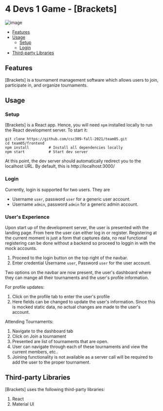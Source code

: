 # 4 Devs 1 Game - [Brackets]

![image](https://user-images.githubusercontent.com/25436568/140655196-48a430b1-4fc0-484a-948c-5c6c406f136f.png)

* [Features](#features)
* [Usage](#usage)
  + [Setup](#setup)
  + [Login](#login)
* [Third-party Libraries](#third-party-libraries)

## Features
[Brackets] is a tournament management software which allows users to join, participate in, and organize tournaments.

## Usage
### Setup
[Brackets] is a React app. Hence, you will need `npm` installed locally to run the React development server. To start it:
```
git clone https://github.com/csc309-fall-2021/team05.git
cd team05/frontend
npm install         # Install all dependencies locally
npm start           # Start dev server
```
At this point, the dev server should automatically redirect you to the localhost URL. By default, this is http://localhost:3000/

### Login
Currently, login is supported for two users. They are
* Username `user`, password `user` for a generic user account.
* Username `admin`, password `admin` for a generic admin account.

### User's Experience 
Upon start up of the development server, the user is presented with the landing page. From here the user can either log in or register. Registering at the current moment is just a form that captures data, no real functional registering can be done without a backend so proceed to loggin in with the mock accounts.

1. Proceed to the login button on the top right of the navbar.
2. Enter credential Username `user`, Password `user` for the user account.

Two options on the navbar are now present, the user's dashboard where they can mange all their tournaments and the user's profile information.

For profile updates:
1. Click on the profile tab to enter the user's profile
2. Here fields can be changed to update the user's information. Since this is mocked static data, no actual changes are made to the user's account.

Attending Tournaments:

1. Navigate to the dashboard tab
2. Click on Join a tournament
3. Presented are list of tournaments that are open.
4. User can navigate through each of these tournaments and view the current members, etc..
5. Joining functionality is not available as a server call will be required to add the user to the proper tournament.




## Third-party Libraries
[Brackets] uses the following third-party libraries:
1. React
2. Material UI
